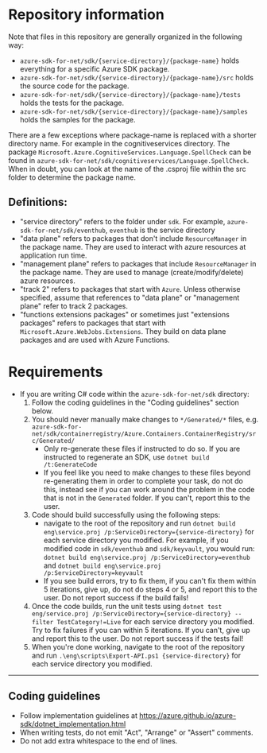 # Repository information
Note that files in this repository are generally organized in the following way:
- `azure-sdk-for-net/sdk/{service-directory}/{package-name}` holds everything for a specific Azure SDK package.
- `azure-sdk-for-net/sdk/{service-directory}/{package-name}/src` holds the source code for the package.
- `azure-sdk-for-net/sdk/{service-directory}/{package-name}/tests` holds the tests for the package.
- `azure-sdk-for-net/sdk/{service-directory}/{package-name}/samples` holds the samples for the package.

There are a few exceptions where package-name is replaced with a shorter directory name. For example in the cognitiveservices directory. The package `Microsoft.Azure.CognitiveServices.Language.SpellCheck` can be found in `azure-sdk-for-net/sdk/cognitiveservices/Language.SpellCheck`. When in doubt, you can look at the name of the .csproj file within the src folder to determine the package name.

## Definitions:
- "service directory" refers to the folder under `sdk`. For example, `azure-sdk-for-net/sdk/eventhub`, `eventhub` is the service directory
- "data plane" refers to packages that don't include `ResourceManager` in the package name. They are used to interact with azure resources at application run time.
- "management plane" refers to packages that include `ResourceManager` in the package name. They are used to manage (create/modify/delete) azure resources.
- "track 2" refers to packages that start with `Azure`. Unless otherwise specified, assume that references to "data plane" or "management plane" refer to track 2 packages.
- "functions extensions packages" or sometimes just "extensions packages" refers to packages that start with `Microsoft.Azure.WebJobs.Extensions`. They build on data plane packages and are used with Azure Functions.

# Requirements
- If you are writing C# code within the `azure-sdk-for-net/sdk` directory:
    1. Follow the coding guidelines in the "Coding guidelines" section below.
    2. You should never manually make changes to `*/Generated/*` files, e.g. `azure-sdk-for-net/sdk/containerregistry/Azure.Containers.ContainerRegistry/src/Generated/`
        - Only re-generate these files if instructed to do so. If you are instructed to regenerate an SDK, use `dotnet build /t:GenerateCode`
        - If you feel like you need to make changes to these files beyond re-generating them in order to complete your task, do not do this, instead see if you can work around the problem in the code that is not in the `Generated` folder. If you can't, report this to the user.
    3. Code should build successfully using the following steps:
        - navigate to the root of the repository and run `dotnet build eng\service.proj /p:ServiceDirectory={service-directory}` for each service directory you modified. For example, if you modified code in `sdk/eventhub` and `sdk/keyvault`, you would run:
          `dotnet build eng\service.proj /p:ServiceDirectory=eventhub` and `dotnet build eng\service.proj /p:ServiceDirectory=keyvault`
        - If you see build errors, try to fix them, if you can't fix them within 5 iterations, give up, do not do steps 4 or 5, and report this to the user. Do not report success if the build fails!
    4. Once the code builds, run the unit tests using `dotnet test eng/service.proj /p:ServiceDirectory={service-directory} --filter TestCategory!=Live` for each service directory you modified. Try to fix failures if you can within 5 iterations. If you can't, give up and report this to the user. Do not report success if the tests fail!
    5. When you're done working, navigate to the root of the repository and run `.\eng\scripts\Export-API.ps1 {service-directory}` for each service directory you modified.
---

## Coding guidelines
- Follow implementation guidelines at https://azure.github.io/azure-sdk/dotnet_implementation.html
- When writing tests, do not emit "Act", "Arrange" or "Assert" comments.
- Do not add extra whitespace to the end of lines.
